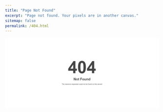 ```yaml
---
title: "Page Not Found"
excerpt: "Page not found. Your pixels are in another canvas."
sitemap: false
permalink: /404.html
---
```


![](../assets/images/404.png)
